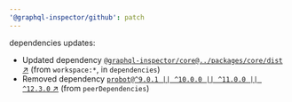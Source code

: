```yaml
---
'@graphql-inspector/github': patch
---
```

dependencies updates:
  - Updated dependency [`@graphql-inspector/core@../packages/core/dist`
    ↗︎](https://www.npmjs.com/package/@graphql-inspector/core/v/../packages/core/dist) (from
    `workspace:*`, in `dependencies`)
  - Removed dependency [`probot@^9.0.1 || ^10.0.0 || ^11.0.0 || ^12.3.0`
    ↗︎](https://www.npmjs.com/package/probot/v/9.0.1) (from `peerDependencies`)
